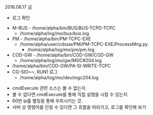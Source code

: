 
2016.06.17 금

* 로그 확인
 - M-BUS - /home/alpha/bin/BUS/BUS-TCPD-TCPC
    - /home/alpha/log/mo/bus/bus.log
- PM - /home/alpha/bin/PM-TCPC-EXE
    - /home/alpha/user/cdssw/PM/PM-TCPC-EXE/ProcessMng.py
        - /home/alpha/log/mo/pm/pm.log
- COD-GW - /home/alpha/bin/COD-GW/COD-GW
    - /home/alpha/log/mo/gw/MGC#204.log
- /home/alpha/bin/COD-GW/PA-SI-WRITE-TCPC
- CG-SIO~~, RUN1 로그
    - /home/alpha/log/mo/dev/mgc204.log

* cmdExecute 관련 소스는 볼 수 없는지
* 볼 수 없다면 cmdExecute를 통해 직접 실행을 시킬 수 있는지
* 60번 ip를 별칭을 통해 우회시키는 것.
* 서버 상 명령어를 던질 수 있다면 그 흐름을 따라가고, 로그를 확인해 보기
